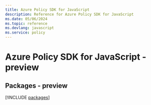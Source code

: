 ```yaml
---
title: Azure Policy SDK for JavaScript
description: Reference for Azure Policy SDK for JavaScript
ms.date: 05/06/2024
ms.topic: reference
ms.devlang: javascript
ms.service: policy
---
```

# Azure Policy SDK for JavaScript - preview
## Packages - preview
[!INCLUDE [packages](policy-index.md)]